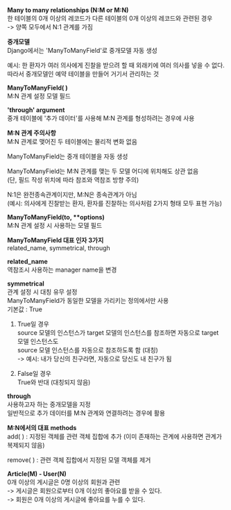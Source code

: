 **Many to many relationships (N:M or M:N)**     
한 테이블의 0개 이상의 레코드가 다른 테이블의 0개 이상의 레코드와 관련된 경우   
-> 양쪽 모두에서 N:1 관계를 가짐

**중개모델**    
Django에서는 'ManyToManyField'로 중개모델 자동 생성    

예시: 한 환자가 여러 의사에게 진찰을 받으려 할 때 외래키에 여러 의사를 넣을 수 없다.   
따라서 중개모델인 예약 테이블을 만들어 거기서 관리하는 것

**ManyToManyField( )**   
M:N 관계 설정 모델 필드   

**'through' argument**   
중개 테이블에 '추가 데이터'를 사용해 M:N 관계를 형성하려는 경우에 사용


**M:N 관계 주의사항**     
M:N 관계로 맺어진 두 테이블에는 물리적 변화 없음  

ManyToManyField는 중개 테이블을 자동 생성    

ManyToManyField는 M:N 관계를 맺는 두 모델 어디에 위치해도 상관 없음   
(단, 필드 작성 위치에 따라 참조와 역참조 방향 주의)  

N:1은 완전종속관계이지만, M:N은 종속관계가 아님    
(예시: 의사에게 진찰받는 환자, 환자를 진찰하는 의사처럼 2가지 형태 모두 표현 가능)

**ManyToManyField(to, \*\*options)**     
M:N 관계 설정 시 사용하는 모델 필드

**ManyToManyField 대표 인자 3가지**    
related_name, symmetrical, through


**related_name**    
역참조시 사용하는 manager name을 변경


**symmetrical**     
관계 설정 시 대칭 유무 설정   
ManyToManyField가 동일한 모델을 가리키는 정의에서만 사용   
기본값 : True

1. True일 경우    
source 모델의 인스턴스가 target 모델의 인스턴스를 참조하면 자동으로 target 모델 인스턴스도   
source 모델 인스턴스를 자동으로 참조하도록 함 (대칭)    
-> 예시: 내가 당신의 친구라면, 자동으로 당신도 내 친구가 됨    

1. False일 경우   
True와 반대 (대칭되지 않음)


**through**    
사용하고자 하는 중개모델을 지정   
일반적으로 추가 데이터를 M:N 관계와 연결하려는 경우에 활용


**M:N에서의 대표 methods**    
add( ) : 지정된 객체를 관련 객체 집합에 추가 (이미 존재하는 관계에 사용하면 관계가 복제되지 않음)

remove( ) : 관련 객체 집합에서 지정된 모델 객체를 제거

**Article(M) - User(N)**    
0개 이상의 게시글은 0명 이상의 회원과 관련   
-> 게시글은 회원으로부터 0개 이상의 좋아요를 받을 수 있다.   
-> 회원은 0개 이상의 게시글에 좋아요를 누를 수 있다.







